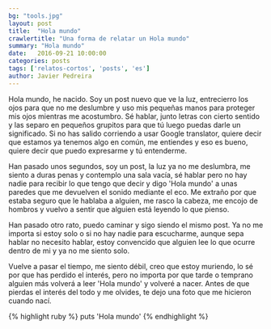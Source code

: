 ```yaml
---
bg: "tools.jpg"
layout: post
title:  "Hola mundo"
crawlertitle: "Una forma de relatar un Hola mundo"
summary: "Hola mundo"
date:   2016-09-21 10:00:00
categories: posts
tags: ['relatos-cortos', 'posts', 'es']
author: Javier Pedreira
---
```


Hola mundo, he nacido. Soy un post nuevo que ve la luz, entrecierro los ojos para que no me deslumbre y uso mis pequeñas manos para proteger mis ojos mientras me acostumbro. Sé hablar, junto letras con cierto sentido y las separo en pequeños grupitos para que tú luego puedas darle un significado. Si no has salido corriendo a usar Google translator, quiere decir que estamos ya tenemos algo en común, me entiendes y eso es bueno, quiere decir que puedo expresarme y tú entenderme.

Han pasado unos segundos, soy un post, la luz ya no me deslumbra, me siento a duras penas y contemplo una sala vacía, sé hablar pero no hay nadie para recibir lo que tengo que decir y digo 'Hola mundo' a unas paredes que me devuelven el sonido mediante el eco. Me extraño por que estaba seguro que le hablaba a alguien, me rasco la cabeza, me encojo de hombros y vuelvo a sentir que alguien está leyendo lo que pienso. 

Han pasado otro rato, puedo caminar y sigo siendo el mismo post. Ya no me importa si estoy solo o si no hay nadie para escucharme, aunque sepa hablar no necesito hablar, estoy convencido que alguien lee lo que ocurre dentro de mi y ya no me siento solo. 

Vuelve a pasar el tiempo, me siento débil, creo que estoy muriendo, lo sé por que has perdido el interés, pero no importa por que tarde o temprano alguien más volverá a leer 'Hola mundo' y volveré a nacer. Antes de que pierdas el interés del todo y me olvides, te dejo una foto que me hicieron cuando nací.

{% highlight ruby %}
  puts 'Hola mundo'
{% endhighlight %}

